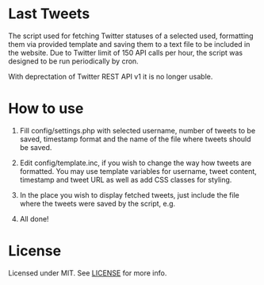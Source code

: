# Last Tweets

The script used for fetching Twitter statuses of a selected used, formatting them via provided template and saving them to a text file to be included in the website. 
Due to Twitter limit of 150 API calls per hour, the script was designed to be run periodically by cron.

With deprectation of Twitter REST API v1 it is no longer usable.

# How to use

1. Fill config/settings.php with selected username, number of tweets
   to be saved, timestamp format and the name of the file where tweets
   should be saved.

2. Edit config/template.inc, if you wish to change the way how tweets
   are formatted. You may use template variables for username, tweet
   content, timestamp and tweet URL as well as add CSS classes for styling.

3. In the place you wish to display fetched tweets, just include the file
   where the tweets were saved by the script, e.g.

   <?php include("last_tweets/tweets.inc"); ?>

4. All done!

# License

Licensed under MIT. See [LICENSE](#) for more info.
